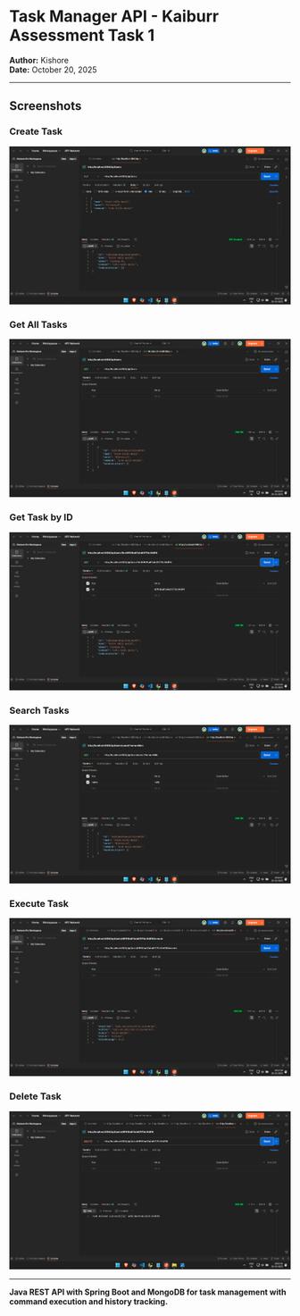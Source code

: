 # Task Manager API - Kaiburr Assessment Task 1

**Author:** Kishore  
**Date:** October 20, 2025

---

## Screenshots

### Create Task
![Create Task](screenshots/01-create-task.png)

### Get All Tasks
![Get All Tasks](screenshots/02-get-all-tasks.png)

### Get Task by ID
![Get Task by ID](screenshots/03-get-task-by-id.png)

### Search Tasks
![Search Tasks](screenshots/04-search-tasks.png)

### Execute Task
![Execute Task](screenshots/05-execute-task.png)

### Delete Task
![Delete Task](screenshots/06-delete-task.png)

---

**Java REST API with Spring Boot and MongoDB for task management with command execution and history tracking.**
